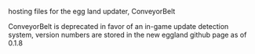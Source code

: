 hosting files for the egg land updater, ConveyorBelt

ConveyorBelt is deprecated in favor of an in-game update detection system, version numbers are stored in the new eggland github page as of 0.1.8
